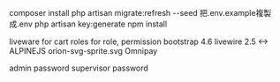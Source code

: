 composer install
php artisan migrate:refresh --seed
把.env.example複製成.env
php artisan key:generate
npm install


liveware for cart
roles for role, permission
bootstrap 4.6
livewire 2.5 <-> ALPINEJS
orion-svg-sprite.svg
Omnipay


admin password
supervisor password